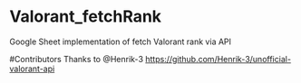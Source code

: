 # Valorant_fetchRank
Google Sheet implementation of fetch Valorant rank via API

#Contributors
Thanks to @Henrik-3
https://github.com/Henrik-3/unofficial-valorant-api
